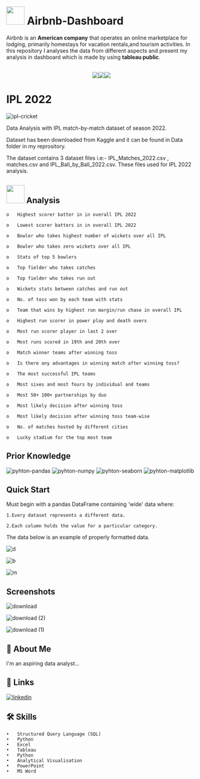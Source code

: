 # <img src=https://user-images.githubusercontent.com/106439762/178425923-6c5803df-7469-4f8c-8052-80fb0c7e220d.gif width="48" height="48" >  **Airbnb-Dashboard**

Airbnb is an **American company** that operates an online marketplace for lodging, primarily homestays for vacation rentals,and tourism activities. In this repository I analyses the data from different aspects and present my analysis in dashboard which is made by using **tableau public**.
<br>
<br>
<p align="center"><a href="https://www.tableau.com/"><img src=https://forthebadge.com/images/badges/built-with-love.svg><img src=https://user-images.githubusercontent.com/106439762/178422441-0ad26a02-d79f-4142-937f-461dcea6d08e.svg><img src=https://user-images.githubusercontent.com/106439762/178422909-f51e0b4a-6358-4488-926f-32fd59e4ca54.svg></a></p>


# IPL 2022  

![ipl-cricket](https://user-images.githubusercontent.com/106439762/177098849-6deb72ac-f83e-41c7-96e3-d58cf32b150c.gif)


Data Analysis with IPL match-by-match dataset of season 2022.

Dataset has been downloaded from Kaggle and it can be found in Data folder in my reprository.

The dataset contains 3 dataset files i.e:- IPL_Matches_2022.csv , matches.csv and IPL_Ball_by_Ball_2022.csv. These files used for IPL 2022 analysis.


##  <img src=https://user-images.githubusercontent.com/106439762/178428775-03d67679-9aa4-4b08-91e9-6eb6ed8faf66.gif  width="48" height="48"> Analysis
    o	Highest scorer batter in in overall IPL 2022

    o	Lowest scorer batters in in overall IPL 2022

    o	Bowler who takes highest number of wickets over all IPL

    o	Bowler who takes zero wickets over all IPL

    o	Stats of top 5 bowlers

    o	Top fielder who takes catches

    o	Top fielder who takes run out

    o	Wickets stats between catches and run out

    o	No. of toss won by each team with stats

    o	Team that wins by highest run margin/run chase in overall IPL

    o	Highest run scorer in power play and death overs
    
    o	Most run scorer player in last 2 over

    o	Most runs scored in 19th and 20th over

    o	Match winner teams after winning toss

    o	Is there any advantages in winning match after winning toss?

    o	The most successful IPL teams

    o	Most sixes and most fours by individual and teams

    o	Most 50+ 100+ partnerships by duo

    o	Most likely decision after winning toss

    o	Most likely decision after winning toss team-wise

    o	No. of matches hosted by different cities
    
    o	Lucky stadium for the top most team


## Prior Knowledge

![pyhton-pandas](https://user-images.githubusercontent.com/106439762/177094844-d74edfa1-823d-4f17-8d94-3600e058cf1e.svg)
![pyhton-numpy](https://user-images.githubusercontent.com/106439762/177095283-a5bb76ea-bcf6-42bb-a189-cd902233e452.svg)
![pyhton-seaborn](https://user-images.githubusercontent.com/106439762/177095305-9412535b-1250-4be8-8850-73a852e13423.svg)
![pyhton-matplotlib](https://user-images.githubusercontent.com/106439762/177095386-81d9ee3f-6b67-4bc3-83f7-30595924a399.svg)


## Quick Start

Must begin with a pandas DataFrame containing 'wide' data where:

    1.Every dataset represents a different data.

    2.Each column holds the value for a particular category.

The data below is an example of properly formatted data.

![d](https://user-images.githubusercontent.com/106439762/177095674-07a23179-aaa8-4c97-88bf-a5de4404c8c2.PNG)

![b](https://user-images.githubusercontent.com/106439762/177095820-b6423920-645c-401f-a6b2-fafd40e9953a.PNG)

![m](https://user-images.githubusercontent.com/106439762/177095832-d727aa7e-7268-490d-b6d0-65e86ff40eef.PNG)

   

## Screenshots
![download](https://user-images.githubusercontent.com/106439762/177097283-465d934c-082c-454d-903f-6cc96d5ec2ff.png)

![download (2)](https://user-images.githubusercontent.com/106439762/177097298-5c53ac11-cf07-4f66-8135-5ace9cb9ea31.png)

![download (1)](https://user-images.githubusercontent.com/106439762/177097342-3b6438d0-b5d9-44da-8763-305ed12238d7.png)


## 🚀 About Me
I'm an aspiring data analyst...


## 🔗 Links
[![linkedin](https://img.shields.io/badge/linkedin-0A66C2?style=for-the-badge&logo=linkedin&logoColor=white)](https://www.linkedin.com/in/samarsaeedkhan/)



## 🛠 Skills

    •	Structured Query Language (SQL)
    •	Python
    •	Excel
    •	Tableau
    •	Python
    •	Analytical Visualisation
    •	PowerPoint
    •	MS Word
